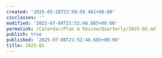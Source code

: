 ```yaml
---
created: '2025-03-28T23:58:58.461+08:00'
cssclasses: ''
modified: '2025-07-08T21:52:48.685+08:00'
permalink: /Calendar/Plan & Review/Quarterly/2025-Q1.md
publish: true
published: '2025-07-08T21:52:48.685+08:00'
title: 2025-Q1
---
```

